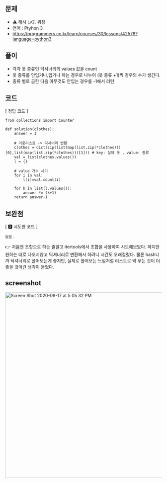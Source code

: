## 문제
- ⚠️ 해시 Lv2. 위장
- 언어 : Ptyhon 3
- https://programmers.co.kr/learn/courses/30/lessons/42578?language=python3


## 풀이
- 각각 옷 종류인 딕셔너리의 values 값을 count
- 옷 종류를 안입거나,입거나 하는 경우로 나누어 (옷 종류 +1)씩 경우의 수가 생긴다.
- 종류 별로 곱한 다음 아무것도 안입는 경우를 -1해서 리턴

## 코드

[ 정답 코드 ]
```
from collections import Counter

def solution(clothes):
    answer = 1
    
    # 이중리스트 -> 딕셔너리 변환
    clothes = dict(zip(list(map(list,zip(*clothes)))[0],list(map(list,zip(*clothes)))[1])) # key: 실제 옷 , value: 종류
    val = list(clothes.values())
    l = {}

    # value 개수 세기
    for i in val:
        l[i]=val.count(i)
        
    for k in list(l.values()):
        answer *= (k+1)
    return answer-1
```

## 보완점

[ 🆇 시도한 코드 ]
```
없음.
```
👉 처음엔 조합으로 하는 줄알고 itertools에서 조합을 사용하여 시도해보았다. 하지만 원하는 대로 나오지않고 딕셔너리로 변환해서 하려니 시간도 오래걸렸다. 물론 hash니까 딕셔너리로 풀어보는게 좋지만, 실제로 풀어보는 느낌처럼 리스트로 막 푸는 것이 더 좋을 것이란 생각이 들었다.


## screenshot

<img width="598" alt="Screen Shot 2020-09-17 at 5 05 32 PM" src="https://user-images.githubusercontent.com/35520314/93438698-9f8b9100-f908-11ea-8ccf-afd6e226edfa.png">

